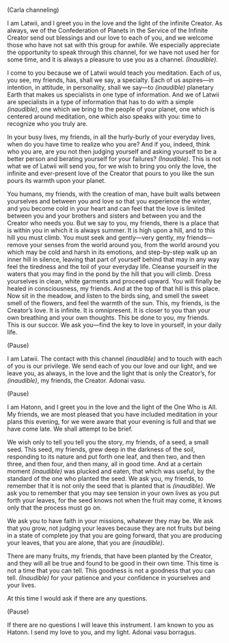 <p class="channel-type">(Carla channeling)</p>
<p>I am Latwii, and I greet you in the love and the light of the infinite Creator. As always, we of the Confederation of Planets in the Service of the Infinite Creator send out blessings and our love to each of you, and we welcome those who have not sat with this group for awhile. We especially appreciate the opportunity to speak through this channel, for we have not used her for some time, and it is always a pleasure to use you as a channel. <em>(Inaudible)</em>.</p>
<p>I come to you because we of Latwii would teach you meditation. Each of us, you see, my friends, has, shall we say, a specialty. Each of us aspires—in intention, in attitude, in personality, shall we say—to <em>(inaudible)</em> planetary Earth that makes us specialists in one type of information. And we of Latwii are specialists in a type of information that has to do with a simple <em>(inaudible)</em>, one which we bring to the people of your planet, one which is centered around meditation, one which also speaks with you: time to recognize who you truly are.</p>
<p>In your busy lives, my friends, in all the hurly-burly of your everyday lives, when do you have time to realize who you are? And if you, indeed, think who you are, are you not then judging yourself and asking yourself to be a better person and berating yourself for your failures? <em>(Inaudible)</em>. This is not what we of Latwii will send you, for we wish to bring you only the love, the infinite and ever-present love of the Creator that pours to you like the sun pours its warmth upon your planet.</p>
<p>You humans, my friends, with the creation of man, have built walls between yourselves and between you and love so that you experience the winter, and you become cold in your heart and can feel that the love is limited between you and your brothers and sisters and between you and the Creator who needs you. But we say to you, my friends, there is a place that is within you in which it is always summer. It is high upon a hill, and to this hill you must climb. You must seek and gently—very gently, my friends—remove your senses from the world around you, from the world around you which may be cold and harsh in its emotions, and step-by-step walk up an inner hill in silence, leaving that part of yourself behind that may in any way feel the tiredness and the toil of your everyday life. Cleanse yourself in the waters that you may find in the pond by the hill that you will climb. Dress yourselves in clean, white garments and proceed upward. You will finally be healed in consciousness, my friends. And at the top of that hill is this place. Now sit in the meadow, and listen to the birds sing, and smell the sweet smell of the flowers, and feel the warmth of the sun. This, my friends, is the Creator’s love. It is infinite. It is omnipresent. It is closer to you than your own breathing and your own thoughts. This be done to you, my friends. This is our succor. We ask you—find the key to love in yourself, in your daily life.</p>
<p class="comment">(Pause)</p>
<p>I am Latwii. The contact with this channel <em>(inaudible)</em> and to touch with each of you is our privilege. We send each of you our love and our light, and we leave you, as always, in the love and the light that is only the Creator’s, for <em>(inaudible)</em>, my friends, the Creator. Adonai vasu.</p>
<p class="comment">(Pause)</p>
<p>I am Hatonn, and I greet you in the love and the light of the One Who is All. My friends, we are most pleased that you have included meditation in your plans this evening, for we were aware that your evening is full and that we have come late. We shall attempt to be brief.</p>
<p>We wish only to tell you tell you the story, my friends, of a seed, a small seed. This seed, my friends, grew deep in the darkness of the soil, responding to its nature and put forth one leaf, and then two, and then three, and then four, and then many, all in good time. And at a certain moment <em>(inaudible)</em> was plucked and eaten, that which was useful, by the standard of the one who planted the seed. We ask you, my friends, to remember that it is not only the seed that is planted that is <em>(inaudible)</em>. We ask you to remember that you may see tension in your own lives as you put forth your leaves, for the seed knows not when the fruit may come, it knows only that the process must go on.</p>
<p>We ask you to have faith in your missions, whatever they may be. We ask that you grow, not judging your leaves because they are not fruits but being in a state of complete joy that you are going forward, that you are producing your leaves, that you are alone, that you are <em>(inaudible)</em>.</p>
<p>There are many fruits, my friends, that have been planted by the Creator, and they will all be true and found to be good in their own time. This time is not a time that you can tell. This goodness is not a goodness that you can tell. <em>(Inaudible)</em> for your patience and your confidence in yourselves and your lives.</p>
<p>At this time I would ask if there are any questions.</p>
<p class="comment">(Pause)</p>
<p>If there are no questions I will leave this instrument. I am known to you as Hatonn. I send my love to you, and my light. Adonai vasu borragus.</p>